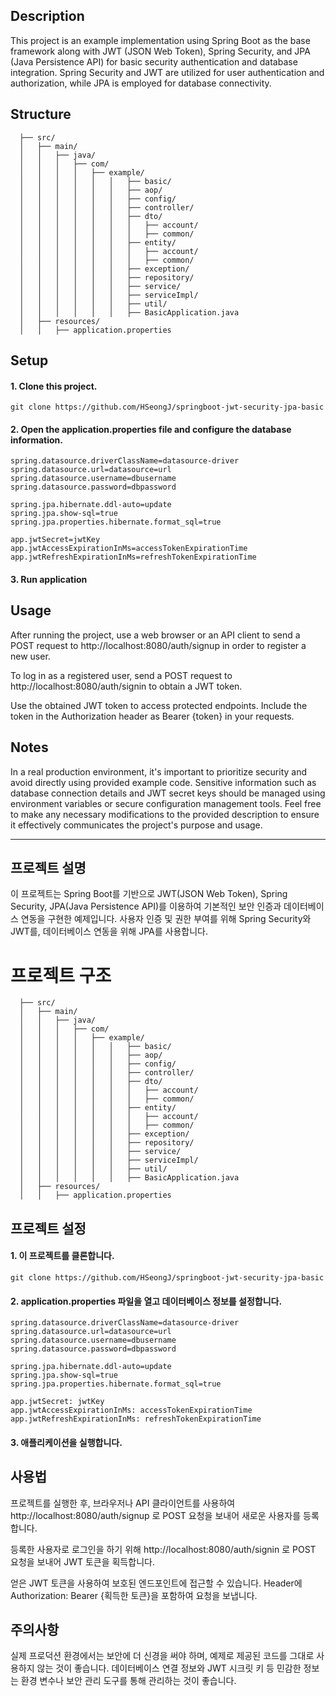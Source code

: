 ## Description
This project is an example implementation using Spring Boot as the base framework along with JWT (JSON Web Token), Spring Security, and JPA (Java Persistence API) for basic security authentication and database integration. Spring Security and JWT are utilized for user authentication and authorization, while JPA is employed for database connectivity.

## Structure
      ├── src/
      │   ├── main/
      │   │   ├── java/
      │   │   │   ├── com/
      │   │   │   │   ├── example/
      │   │   │   │   │   │   ├── basic/
      │   │   │   │   │   │   ├── aop/
      │   │   │   │   │   │   ├── config/
      │   │   │   │   │   │   ├── controller/
      │   │   │   │   │   │   ├── dto/
      │   │   │   │   │   │   │   ├── account/
      │   │   │   │   │   │   │   ├── common/
      │   │   │   │   │   │   ├── entity/
      │   │   │   │   │   │   │   ├── account/
      │   │   │   │   │   │   │   ├── common/
      │   │   │   │   │   │   ├── exception/
      │   │   │   │   │   │   ├── repository/
      │   │   │   │   │   │   ├── service/
      │   │   │   │   │   │   ├── serviceImpl/
      │   │   │   │   │   │   ├── util/
      │   │   │   │   │   │   ├── BasicApplication.java
      │   ├── resources/
      │   │   ├── application.properties

## Setup
#### 1. Clone this project.
```
git clone https://github.com/HSeongJ/springboot-jwt-security-jpa-basic
```


#### 2. Open the application.properties file and configure the database information.
```
spring.datasource.driverClassName=datasource-driver
spring.datasource.url=datasource=url
spring.datasource.username=dbusername
spring.datasource.password=dbpassword

spring.jpa.hibernate.ddl-auto=update
spring.jpa.show-sql=true
spring.jpa.properties.hibernate.format_sql=true

app.jwtSecret=jwtKey
app.jwtAccessExpirationInMs=accessTokenExpirationTime
app.jwtRefreshExpirationInMs=refreshTokenExpirationTime
```
#### 3. Run application


## Usage
After running the project, use a web browser or an API client to send a POST request to http://localhost:8080/auth/signup in order to register a new user.

To log in as a registered user, send a POST request to http://localhost:8080/auth/signin to obtain a JWT token.

Use the obtained JWT token to access protected endpoints. Include the token in the Authorization header as Bearer {token} in your requests.

## Notes
In a real production environment, it's important to prioritize security and avoid directly using provided example code.
Sensitive information such as database connection details and JWT secret keys should be managed using environment variables or secure configuration management tools.
Feel free to make any necessary modifications to the provided description to ensure it effectively communicates the project's purpose and usage.

---

## 프로젝트 설명
이 프로젝트는 Spring Boot를 기반으로 JWT(JSON Web Token), Spring Security, JPA(Java Persistence API)를 이용하여 기본적인 보안 인증과 데이터베이스 연동을 구현한 예제입니다. 사용자 인증 및 권한 부여를 위해 Spring Security와 JWT를, 데이터베이스 연동을 위해 JPA를 사용합니다.


# 프로젝트 구조

      ├── src/
      │   ├── main/
      │   │   ├── java/
      │   │   │   ├── com/
      │   │   │   │   ├── example/
      │   │   │   │   │   │   ├── basic/
      │   │   │   │   │   │   ├── aop/
      │   │   │   │   │   │   ├── config/
      │   │   │   │   │   │   ├── controller/
      │   │   │   │   │   │   ├── dto/
      │   │   │   │   │   │   │   ├── account/
      │   │   │   │   │   │   │   ├── common/
      │   │   │   │   │   │   ├── entity/
      │   │   │   │   │   │   │   ├── account/
      │   │   │   │   │   │   │   ├── common/
      │   │   │   │   │   │   ├── exception/
      │   │   │   │   │   │   ├── repository/
      │   │   │   │   │   │   ├── service/
      │   │   │   │   │   │   ├── serviceImpl/
      │   │   │   │   │   │   ├── util/
      │   │   │   │   │   │   ├── BasicApplication.java
      │   ├── resources/
      │   │   ├── application.properties

## 프로젝트 설정
#### 1. 이 프로젝트를 클론합니다.
```
git clone https://github.com/HSeongJ/springboot-jwt-security-jpa-basic
```

#### 2. application.properties 파일을 열고 데이터베이스 정보를 설정합니다.
```
spring.datasource.driverClassName=datasource-driver
spring.datasource.url=datasource=url
spring.datasource.username=dbusername
spring.datasource.password=dbpassword

spring.jpa.hibernate.ddl-auto=update
spring.jpa.show-sql=true
spring.jpa.properties.hibernate.format_sql=true

app.jwtSecret: jwtKey
app.jwtAccessExpirationInMs: accessTokenExpirationTime
app.jwtRefreshExpirationInMs: refreshTokenExpirationTime
```
#### 3. 애플리케이션을 실행합니다.


## 사용법
프로젝트를 실행한 후, 브라우저나 API 클라이언트를 사용하여 http://localhost:8080/auth/signup 로 POST 요청을 보내어 새로운 사용자를 등록합니다.

등록한 사용자로 로그인을 하기 위해 http://localhost:8080/auth/signin 로 POST 요청을 보내어 JWT 토큰을 획득합니다.

얻은 JWT 토큰을 사용하여 보호된 엔드포인트에 접근할 수 있습니다. Header에 Authorization: Bearer {획득한 토큰}을 포함하여 요청을 보냅니다.

## 주의사항
실제 프로덕션 환경에서는 보안에 더 신경을 써야 하며, 예제로 제공된 코드를 그대로 사용하지 않는 것이 좋습니다.
데이터베이스 연결 정보와 JWT 시크릿 키 등 민감한 정보는 환경 변수나 보안 관리 도구를 통해 관리하는 것이 좋습니다.
